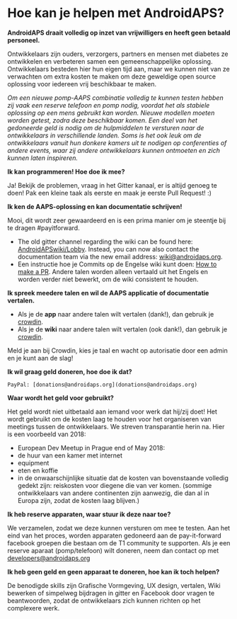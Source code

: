 # Hoe kan je helpen met AndroidAPS?

**AndroidAPS draait volledig op inzet van vrijwilligers en heeft geen betaald personeel.**

Ontwikkelaars zijn ouders, verzorgers, partners en mensen met diabetes ze ontwikkelen en verbeteren samen een gemeenschappelijke oplossing. Ontwikkelaars besteden hier hun eigen tijd aan, maar we kunnen niet van ze verwachten om extra kosten te maken om deze geweldige open source oplossing voor iedereen vrij beschikbaar te maken.

*Om een nieuwe pomp-AAPS combinatie volledig te kunnen testen hebben zij vaak een reserve telefoon en pomp nodig, voordat het als stabiele oplossing op een mens gebruikt kan worden. Nieuwe modellen moeten worden getest, zodra deze beschikbaar komen. Een deel van het gedoneerde geld is nodig om de hulpmiddelen te versturen naar de ontwikkelaars in verschillende landen. Soms is het ook leuk om de ontwikkelaars vanuit hun donkere kamers uit te nodigen op conferenties of andere events, waar zij andere ontwikkelaars kunnen ontmoeten en zich kunnen laten inspireren.*

**Ik kan programmeren! Hoe doe ik mee?**

Ja! Bekijk de problemen, vraag in het Gitter kanaal, er is altijd genoeg te doen! Pak een kleine taak als eerste en maak je eerste Pull Request! :)

**Ik ken de AAPS-oplossing en kan documentatie schrijven!**

Mooi, dit wordt zeer gewaardeerd en is een prima manier om je steentje bij te dragen #payitforward.

* The old gitter channel regarding the wiki can be found here: [AndroidAPSwiki/Lobby](https://gitter.im/AndroidAPSwiki/Lobby). Instead, you can now also contact the documentation team via the new email address: wiki@androidaps.org.
* Een instructie hoe je Commits op de Engelse wiki kunt doen: [How to make a PR](../make-a-PR.md). Andere talen worden alleen vertaald uit het Engels en worden verder niet bewerkt, om de wiki consistent te houden.

**Ik spreek meedere talen en wil de AAPS applicatie of documentatie vertalen.**

* Als je de **app** naar andere talen wilt vertalen (dank!), dan gebruik je [crowdin](https://translations.androidaps.org).
* Als je de **wiki** naar andere talen wilt vertalen (ook dank!), dan gebruik je [crowdin](https://wikitranslations.androidaps.org). 

Meld je aan bij Crowdin, kies je taal en wacht op autorisatie door een admin en je kunt aan de slag!

**Ik wil graag geld doneren, hoe doe ik dat?**

    PayPal: [donations@androidaps.org](donations@androidaps.org)  
    

**Waar wordt het geld voor gebruikt?**

Het geld wordt niet uitbetaald aan iemand voor werk dat hij/zij doet! Het wordt gebruikt om de kosten laag te houden voor het organiseren van meetings tussen de ontwikkelaars. We streven transparantie herin na. Hier is een voorbeeld van 2018:

* European Dev Meetup in Prague end of May 2018:
* de huur van een kamer met internet
* equipment
* eten en koffie
* in de onwaarschijnlijke situatie dat de kosten van bovenstaande volledig gedekt zijn: reiskosten voor diegene die van ver komen. (sommige ontwikkelaars van andere continenten zijn aanwezig, die dan al in Europa zijn, zodat de kosten laag blijven.)

**Ik heb reserve apparaten, waar stuur ik deze naar toe?**

We verzamelen, zodat we deze kunnen versturen om mee te testen. Aan het eind van het proces, worden apparaten gedoneerd aan de pay-it-forward facebook groepen die bestaan om de T1 community te supporten. Als je een reserve aparaat (pomp/telefoon) wilt doneren, neem dan contact op met developers@androidaps.org

**Ik heb geen geld en geen apparaat te doneren, hoe kan ik toch helpen?**

De benodigde skills zijn Grafische Vormgeving, UX design, vertalen, Wiki bewerken of simpelweg bijdragen in gitter en Facebook door vragen te beantwoorden, zodat de ontwikkelaars zich kunnen richten op het complexere werk.